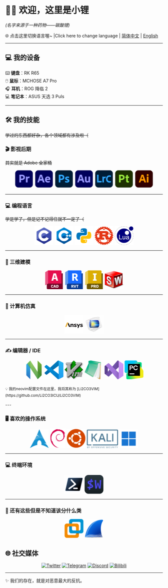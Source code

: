# 🏳️‍⚧️ 欢迎，这里是小锂
*(名字来源于一种药物——碳酸锂)*  

🌐 点击这里切换语言喔~ |Click here to change language | [简体中文](README.md) | [English](README_EN.md)  

---

## 💻 我的设备


⌨️ **键盘**：RK R65  
🖱️ **鼠标**：MCHOSE A7 Pro  
🎧 **耳机**：ROG 降临 2  
💻 **笔记本**：ASUS 天选 3 Puls  



---

## 🛠️ 我的技能
~~学过的东西都好杂，各个领域都有涉及啦（~~  

### 🎬 影视后期  
~~其实就是 Adobe 全家桶~~  
<div align="center">
  <img src="./Skill_Icons/pr.png" width="60"/>
  <img src="./Skill_Icons/ae.png" width="60"/>
  <img src="./Skill_Icons/ps.png" width="60"/>
  <img src="./Skill_Icons/au.png" width="60"/>
  <img src="./Skill_Icons/LrC.png" width="60"/>
  <img src="./Skill_Icons/pt.png" width="60"/>
  <img src="./Skill_Icons/ai.png" width="60"/>
</div>

---

### 💻 编程语言
~~学是学了，但是记不记得住就不一定了（~~ 
<div align="center">
  <img src="./Skill_Icons/c.png" width="60"/>
  <img src="./Skill_Icons/c++.png" width="60"/>
  <img src="./Skill_Icons/py.png" width="60"/>
  <img src="./Skill_Icons/rust.png" width="60"/>
  <img src="./Skill_Icons/lua.png" width="60"/>
</div>

---

### 🎨 三维建模
<div align="center">
  <img src="./Skill_Icons/acad.png" width="60"/>
  <img src="./Skill_Icons/Revit.png" width="60"/>
  <img src="./Skill_Icons/Inventor.png" width="60"/>
  <img src="./Skill_Icons/swShellFileLauncher.png" width="60"/>
</div>

---

### 🧪 计算机仿真
<div align="center">
  <img src="./Skill_Icons/ANSYS.png" width="60"/>
  <img src="./Skill_Icons/comsol.png" width="60"/>
</div>

---

### ✍️ 编辑器 / IDE
<div align="center">
  <img src="./Skill_Icons/nvim.png" width="60"/>
  <img src="./Skill_Icons/code.png" width="60"/>
  <img src="./Skill_Icons/vim.png" width="60"/>
  <img src="./Skill_Icons/notepad3.png" width="60"/>
  <img src="./Skill_Icons/vs.png" width="60"/>
  <img src="./Skill_Icons/pc.png" width="60"/>
</div>

<p><sub>💡 我的neovim配置文件在这里，我将其称为 [Li2CO3VIM](https://github.com/Li2CO3ICU/Li2CO3VIM)</sub></p>
---

### 🖥️ 喜欢的操作系统
<div align="center">
  <img src="./Skill_Icons/arch.png" width="60"/>
  <img src="./Skill_Icons/debian.png" width="50"/>
  <img src="./Skill_Icons/ubuntu.png" width="60"/>
  <img src="./Skill_Icons/kali.png" width="100"/>
  <img src="./Skill_Icons/w11.png" width="60"/>
</div>

---

### 💻 终端环境
<div align="center">
  <img src="./Skill_Icons/pwsh7.png" width="60"/>
  <img src="./Skill_Icons/wezt.png" width="60"/>
</div>

---

### 🍥 还有这些但是不知道该分什么类
<div align="center">
  <img src="./Skill_Icons/vmware.png" width="60"/>
  <img src="./Skill_Icons/wireshark.png" width="60"/>
</div>




## 🌐 社交媒体
<div align="center">

[![Twitter](https://img.shields.io/badge/Twitter-1DA1F2?logo=twitter&logoColor=white)](https://twitter.com/Li2CO3ICU)  [![Telegram](https://img.shields.io/badge/Telegram-26A5E4?logo=telegram&logoColor=white)](https://t.me/Li2_CO3)  [![Discord](https://img.shields.io/badge/Discord-5865F2?logo=discord&logoColor=white)](https://discord.com/users/_li2co3)  [![Bilibili](https://img.shields.io/badge/Bilibili-00A1D6?logo=bilibili&logoColor=white)](https://space.bilibili.com/283731905)  

</div>

---

✨ 我们的存在，就是对恶意最大的反抗。

